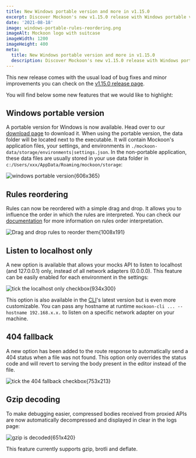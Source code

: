 ```yaml
---
title: New Windows portable version and more in v1.15.0
excerpt: Discover Mockoon's new v1.15.0 release with Windows portable version, rules reordering, gzip decoding and more
date: '2021-08-18'
image: windows-portable-rules-reordering.png
imageAlt: Mockoon logo with suitcase
imageWidth: 1200
imageHeight: 400
meta:
  title: New Windows portable version and more in v1.15.0
  description: Discover Mockoon's new v1.15.0 release with Windows portable version, rules reordering, gzip decoding and more
---
```


This new release comes with the usual load of bug fixes and minor improvements you can check on the [v1.15.0 release page](https://github.com/mockoon/mockoon/releases/tag/v1.15.0).

You will find below some new features that we would like to highlight:

## Windows portable version

A portable version for Windows is now available. Head over to our [download page](/download/) to download it. When using the portable version, the data folder will be located next to the executable. It will contain Mockoon's application files, your settings, and environments in `./mockoon-data/storage/environments|settings.json`. In the non-portable application, these data files are usually stored in your use data folder in `c:/Users/xxx/AppData/Roaming/mockoon/storage`:

![windows portable version{606x365}](/images/blog/windows-portable/windows-portable.png)

## Rules reordering

Rules can now be reordered with a simple drag and drop. It allows you to influence the order in which the rules are interpreted. You can check our [documentation](docs:route-responses/dynamic-rules) for more information on rules order interpretation.

![Drag and drop rules to reorder them{1008x191}](/images/docs/route-response-rule-reorder.gif)

## Listen to localhost only

A new option is available that allows your mocks API to listen to localhost (and 127.0.0.1) only, instead of all network adapters (0.0.0.0). This feature can be easily enabled for each environment in the settings:

![tick the localhost only checkbox{934x300}](/images/docs/enable-localhost-only.png)

This option is also available in the [CLI](/cli/)'s latest version but is even more customizable. You can pass any hostname at runtime `mockoon-cli ... --hostname 192.168.x.x.` to listen on a specific network adapter on your machine.

## 404 fallback

A new option has been added to the route response to automatically send a 404 status when a file was not found. This option only overrides the status code and will revert to serving the body present in the editor instead of the file.

![tick the 404 fallback checkbox{753x213}](/images/docs/enable-404-fallback.png)

## Gzip decoding

To make debugging easier, compressed bodies received from proxied APIs are now automatically decompressed and displayed in clear in the logs page:

![gzip is decoded{651x420}](/images/blog/windows-portable/gzip-decoding.png)

This feature currently supports gzip, brotli and deflate.
